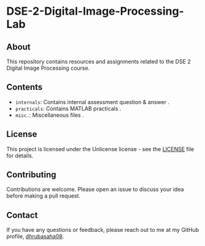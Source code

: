 # DSE-2-Digital-Image-Processing-Lab

## About
This repository contains resources and assignments related to the DSE 2 Digital Image Processing course.

## Contents

- `internals`: Contains internal assessment question & answer .
- `practicals`: Contains MATLAB practicals .
- `misc.`: Miscellaneous files .

## License

This project is licensed under the Unlicense license - see the [LICENSE](LICENSE) file for details.

## Contributing

Contributions are welcome. Please open an issue to discuss your idea before making a pull request.

## Contact

If you have any questions or feedback, please reach out to me at my GitHub profile, [dhrubasaha08](https://github.com/dhrubasaha08).

